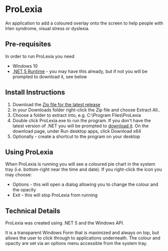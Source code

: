 # ProLexia
An application to add a coloured overlay onto the screen to help people with Irlen syndrome, visual stress or dyslexia.

## Pre-requisites
In order to run ProLexia you need
- Windows 10
- [.NET 5 Runtime](https://dotnet.microsoft.com/download/dotnet/5.0/runtime) - you may have this already, but if not you will be prompted to download it, see below

## Install Instructions
1) Download the [Zip file for the latest release](https://github.com/CultureBMo/ProLexia/releases/download/v2.0/ProLexia.2.0.0.0.zip)
2) In your Downloads folder right-click the Zip file and choose Extract All..
3) Choose a folder to extract into, e.g. C:\Program Files\ProLexia
4) Double click ProLexia.exe to run the program. If you don't have the latest version of .NET you will be prompted to [download it](https://dotnet.microsoft.com/download/dotnet/5.0/runtime). On the download page, under Run desktop apps, click Download x64
5) Optionally - create a shortcut to the program on your desktop

## Using ProLexia
When ProLexia is running you will see a coloured pie chart in the system tray (i.e. bottom-right near the time and date).
If you right-click the icon you may choose:
- Options - this will open a dialog allowing you to change the colour and the opacity
- Exit - this will stop ProLexia from running

## Technical Details
ProLexia was created using .NET 5 and the Windows API. 

It is a transparent Windows Form that is maximized and always on top, but allows the user to click through to applications underneath. The colour and opacity are set via an options menu accessible from the system tray.
